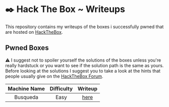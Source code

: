 # :black_nib: Hack The Box ~ Writeups
This repository contains my writeups of the boxes i successfully pwned that are hosted on [HackTheBox](https://app.hackthebox.com/).

## Pwned Boxes

:warning: I suggest not to spoiler yourself the solutions of the boxes unless you're really hardstuck or you want to see if the solution path is the same as yours. Before looking at the solutions I suggest you to take a look at the hints that people usually give on the [HackTheBox Forum](https://forum.hackthebox.com/).

| Machine Name | Difficulty | Writeup |
| :----------: | :--------: | :------: |
| Busqueda | Easy | [here](./Busqueda/README.md) |